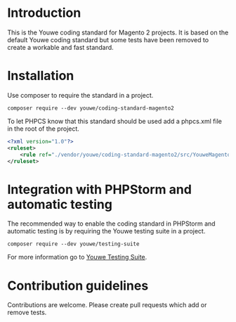 # Introduction

This is the Youwe coding standard for Magento 2 projects. It is based on
the default Youwe coding standard but some tests have been removed to create
a workable and fast standard.

# Installation

Use composer to require the standard in a project.

```shell
composer require --dev youwe/coding-standard-magento2
```

To let PHPCS know that this standard should be used add a phpcs.xml file in the
root of the project.

```xml
<?xml version="1.0"?>
<ruleset>
    <rule ref="./vendor/youwe/coding-standard-magento2/src/YouweMagento2"/>
</ruleset>
```

# Integration with PHPStorm and automatic testing

The recommended way to enable the coding standard in PHPStorm and automatic
testing is by requiring the Youwe testing suite in a project.

```shell
composer require --dev youwe/testing-suite
```

For more information go to [Youwe Testing Suite](https://github.com/YouweGit/testing-suite).

# Contribution guidelines

Contributions are welcome. Please create pull requests which add or remove
tests.
